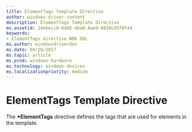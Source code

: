 ```yaml
---
title: ElementTags Template Directive
author: windows-driver-content
description: ElementTags Template Directive
ms.assetid: 24ebecc0-6485-4be8-8ae9-6010cd5f0f44
keywords:
- ElementTags directive WDK GDL
ms.author: windowsdriverdev
ms.date: 04/20/2017
ms.topic: article
ms.prod: windows-hardware
ms.technology: windows-devices
ms.localizationpriority: medium
---
```


# ElementTags Template Directive


The **\*ElementTags** directive defines the tags that are used for elements in the template.

 

 




